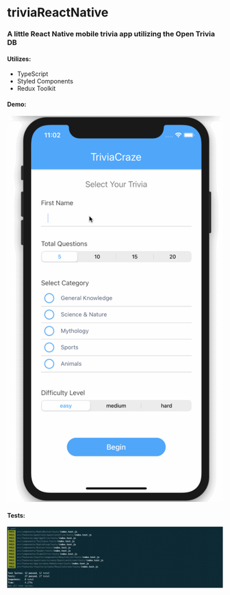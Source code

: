 # triviaReactNative

### A little React Native mobile trivia app utilizing the Open Trivia DB

#### Utilizes:

- TypeScript
- Styled Components
- Redux Toolkit

#### Demo:

![Example demo](src/assets/trivia-react-native-demo.gif)

#### Tests:

![Passing tests](src/assets/passing-tests.png)
